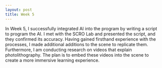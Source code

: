 ```yaml
---
layout: post
title: Week 5
---
```

In Week 5, I successfully integrated AI into the program by writing a script to program the AI. I met with the SCRO Lab and presented the script, and they confirmed its accuracy. Having gained firsthand experience with the processes, I made additional additions to the scene to replicate them. Furthermore, I am conducting research on videos that explain photolithography. The plan is to embed these videos into the scene to create a more immersive learning experience.
